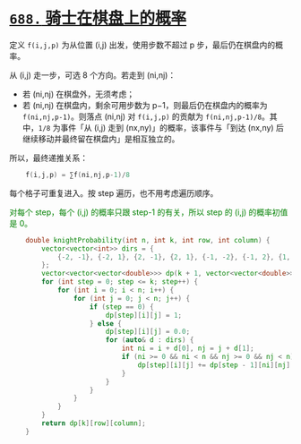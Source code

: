 # [`688.` 骑士在棋盘上的概率](https://leetcode.cn/problems/knight-probability-in-chessboard/)

定义 `f(i,j,p)` 为从位置 (i,j) 出发，使用步数不超过 p 步，最后仍在棋盘内的概率。

从 (i,j) 走一步，可选 8 个方向。若走到 (ni,nj)：
- 若 (ni,nj) 在棋盘外，无须考虑；
- 若 (ni,nj) 在棋盘内，剩余可用步数为 p−1，则最后仍在棋盘内的概率为 `f(ni,nj,p-1)`。则落点 (ni,nj) 对 `f(i,j,p)` 的贡献为 `f(ni,nj,p-1)/8`。其中，`1/8` 为事件「从 (i,j) 走到 (nx,ny)」的概率，该事件与「到达 (nx,ny) 后继续移动并最终留在棋盘内」是相互独立的。

所以，最终递推关系：

```cpp
    f(i,j,p) = ∑f(ni,nj,p-1)/8
```

每个格子可重复进入。按 step 遍历，也不用考虑遍历顺序。

<font color="green">对每个 step，每个 (i,j) 的概率只跟 step-1 的有关，所以 step 的 (i,j) 的概率初值是 0。<font>
​
```cpp
    double knightProbability(int n, int k, int row, int column) {
        vector<vector<int>> dirs = {
            {-2, -1}, {-2, 1}, {2, -1}, {2, 1}, {-1, -2}, {-1, 2}, {1, -2}, {1, 2}
        };
        vector<vector<vector<double>>> dp(k + 1, vector<vector<double>>(n, vector<double>(n)));
        for (int step = 0; step <= k; step++) {
            for (int i = 0; i < n; i++) {
                for (int j = 0; j < n; j++) {
                    if (step == 0) {
                        dp[step][i][j] = 1;
                    } else {
                        dp[step][i][j] = 0.0;
                        for (auto& d : dirs) {
                            int ni = i + d[0], nj = j + d[1];
                            if (ni >= 0 && ni < n && nj >= 0 && nj < n) {
                                dp[step][i][j] += dp[step - 1][ni][nj] / 8.0;
                            }
                        }
                    }
                }
            }
        }
        return dp[k][row][column];
    }
```